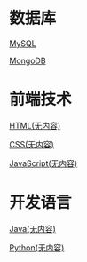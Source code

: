 # 数据库

[MySQL](database/mysql/)

[MongoDB](database/MongoDB/)

# 前端技术

[HTML(无内容)]()

[CSS(无内容)]()

[JavaScript(无内容)]()

# 开发语言

[Java(无内容)]()

[Python(无内容)]()

